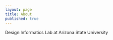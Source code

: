 ```yaml
---
layout: page
title: About
published: true
---
```

Design Informatics Lab at Arizona State University